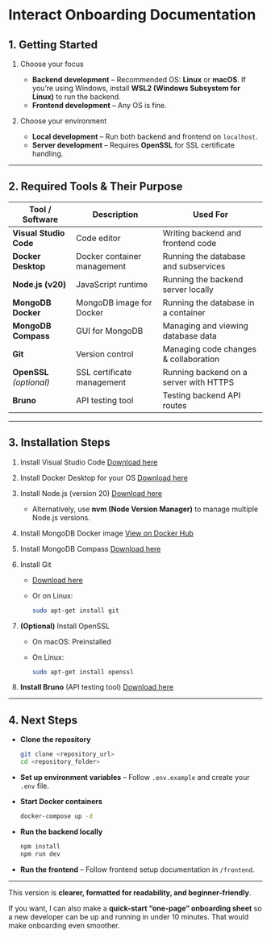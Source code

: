 # Interact Onboarding Documentation

## **1. Getting Started**

1. Choose your focus

   * **Backend development** – Recommended OS: **Linux** or **macOS**.
     If you’re using Windows, install **WSL2 (Windows Subsystem for Linux)** to run the backend.
   * **Frontend development** – Any OS is fine.
2. Choose your environment

   * **Local development** – Run both backend and frontend on `localhost`.
   * **Server development** – Requires **OpenSSL** for SSL certificate handling.

---

## 2. Required Tools & Their Purpose

| Tool / Software | Description | Used For |
| -- | -- | -- |
| **Visual Studio Code** | Code editor | Writing backend and frontend code |
| **Docker Desktop** | Docker container management | Running the database and subservices |
| **Node.js (v20)** | JavaScript runtime | Running the backend server locally |
| **MongoDB Docker** | MongoDB image for Docker | Running the database in a container |
| **MongoDB Compass** | GUI for MongoDB | Managing and viewing database data     |
| **Git** | Version control | Managing code changes & collaboration  |
| **OpenSSL** *(optional)* | SSL certificate management  | Running backend on a server with HTTPS |
| **Bruno** | API testing tool | Testing backend API routes |

---

## 3. Installation Steps

1. Install Visual Studio Code
   [Download here](https://code.visualstudio.com/)

2. Install Docker Desktop for your OS
   [Download here](https://www.docker.com/products/docker-desktop/)

3. Install Node.js (version 20)
   [Download here](https://nodejs.org/en/download)

   * Alternatively, use **nvm (Node Version Manager)** to manage multiple Node.js versions.

4. Install MongoDB Docker image
   [View on Docker Hub](https://hub.docker.com/_/mongo)

5. Install MongoDB Compass
   [Download here](https://www.mongodb.com/products/tools/compass)

6. Install Git

   * [Download here](https://git-scm.com/downloads)
   * Or on Linux:

     ```bash
     sudo apt-get install git
     ```

7. **(Optional)** Install OpenSSL

   * On macOS: Preinstalled
   * On Linux:

     ```bash
     sudo apt-get install openssl
     ```

8. **Install Bruno** (API testing tool)
   [Download here](https://www.usebruno.com)

---

## **4. Next Steps**

* **Clone the repository**

  ```bash
  git clone <repository_url>
  cd <repository_folder>
  ```

* **Set up environment variables** – Follow `.env.example` and create your `.env` file.

* **Start Docker containers**

  ```bash
  docker-compose up -d
  ```

* **Run the backend locally**

  ```bash
  npm install
  npm run dev
  ```

* **Run the frontend** – Follow frontend setup documentation in `/frontend`.

---

This version is **clearer, formatted for readability, and beginner-friendly**.

If you want, I can also make a **quick-start “one-page” onboarding sheet** so a new developer can be up and running in under 10 minutes. That would make onboarding even smoother.
